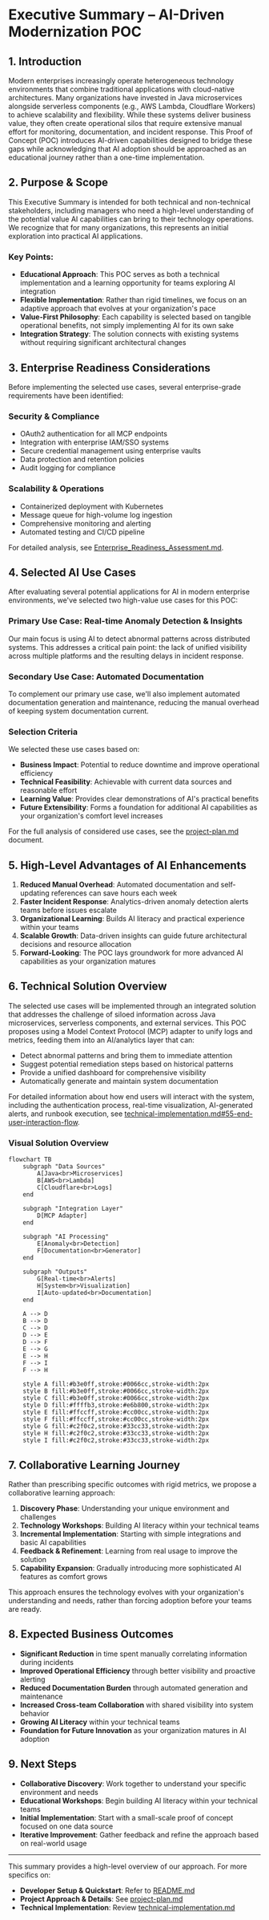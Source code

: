 # Executive Summary – AI-Driven Modernization POC

## 1. Introduction

Modern enterprises increasingly operate heterogeneous technology environments that combine traditional applications with cloud-native architectures. Many organizations have invested in Java microservices alongside serverless components (e.g., AWS Lambda, Cloudflare Workers) to achieve scalability and flexibility. While these systems deliver business value, they often create operational silos that require extensive manual effort for monitoring, documentation, and incident response. This Proof of Concept (POC) introduces AI-driven capabilities designed to bridge these gaps while acknowledging that AI adoption should be approached as an educational journey rather than a one-time implementation.

## 2. Purpose & Scope

This Executive Summary is intended for both technical and non-technical stakeholders, including managers who need a high-level understanding of the potential value AI capabilities can bring to their technology operations. We recognize that for many organizations, this represents an initial exploration into practical AI applications.

### Key Points:

- **Educational Approach**: This POC serves as both a technical implementation and a learning opportunity for teams exploring AI integration
- **Flexible Implementation**: Rather than rigid timelines, we focus on an adaptive approach that evolves at your organization's pace
- **Value-First Philosophy**: Each capability is selected based on tangible operational benefits, not simply implementing AI for its own sake
- **Integration Strategy**: The solution connects with existing systems without requiring significant architectural changes

## 3. Enterprise Readiness Considerations

Before implementing the selected use cases, several enterprise-grade requirements have been identified:

### Security & Compliance

- OAuth2 authentication for all MCP endpoints
- Integration with enterprise IAM/SSO systems
- Secure credential management using enterprise vaults
- Data protection and retention policies
- Audit logging for compliance

### Scalability & Operations

- Containerized deployment with Kubernetes
- Message queue for high-volume log ingestion
- Comprehensive monitoring and alerting
- Automated testing and CI/CD pipeline

For detailed analysis, see [Enterprise_Readiness_Assessment.md](./Enterprise_Readiness_Assessment.md).

## 4. Selected AI Use Cases

After evaluating several potential applications for AI in modern enterprise environments, we've selected two high-value use cases for this POC:

### Primary Use Case: Real-time Anomaly Detection & Insights

Our main focus is using AI to detect abnormal patterns across distributed systems. This addresses a critical pain point: the lack of unified visibility across multiple platforms and the resulting delays in incident response.

### Secondary Use Case: Automated Documentation

To complement our primary use case, we'll also implement automated documentation generation and maintenance, reducing the manual overhead of keeping system documentation current.

### Selection Criteria

We selected these use cases based on:

- **Business Impact**: Potential to reduce downtime and improve operational efficiency
- **Technical Feasibility**: Achievable with current data sources and reasonable effort
- **Learning Value**: Provides clear demonstrations of AI's practical benefits
- **Future Extensibility**: Forms a foundation for additional AI capabilities as your organization's comfort level increases

For the full analysis of considered use cases, see the [project-plan.md](./project-plan.md) document.

## 5. High-Level Advantages of AI Enhancements

1. **Reduced Manual Overhead**: Automated documentation and self-updating references can save hours each week
2. **Faster Incident Response**: Analytics-driven anomaly detection alerts teams before issues escalate
3. **Organizational Learning**: Builds AI literacy and practical experience within your teams
4. **Scalable Growth**: Data-driven insights can guide future architectural decisions and resource allocation
5. **Forward-Looking**: The POC lays groundwork for more advanced AI capabilities as your organization matures

## 6. Technical Solution Overview

The selected use cases will be implemented through an integrated solution that addresses the challenge of siloed information across Java microservices, serverless components, and external services. This POC proposes using a Model Context Protocol (MCP) adapter to unify logs and metrics, feeding them into an AI/analytics layer that can:

- Detect abnormal patterns and bring them to immediate attention
- Suggest potential remediation steps based on historical patterns
- Provide a unified dashboard for comprehensive visibility
- Automatically generate and maintain system documentation

For detailed information about how end users will interact with the system, including the authentication process, real-time visualization, AI-generated alerts, and runbook execution, see [technical-implementation.md#55-end-user-interaction-flow](./technical-implementation.md#55-end-user-interaction-flow).

### Visual Solution Overview

```mermaid
flowchart TB
    subgraph "Data Sources"
        A[Java<br>Microservices]
        B[AWS<br>Lambda]
        C[Cloudflare<br>Logs]
    end

    subgraph "Integration Layer"
        D[MCP Adapter]
    end

    subgraph "AI Processing"
        E[Anomaly<br>Detection]
        F[Documentation<br>Generator]
    end

    subgraph "Outputs"
        G[Real-time<br>Alerts]
        H[System<br>Visualization]
        I[Auto-updated<br>Documentation]
    end

    A --> D
    B --> D
    C --> D
    D --> E
    D --> F
    E --> G
    E --> H
    F --> I
    F --> H

    style A fill:#b3e0ff,stroke:#0066cc,stroke-width:2px
    style B fill:#b3e0ff,stroke:#0066cc,stroke-width:2px
    style C fill:#b3e0ff,stroke:#0066cc,stroke-width:2px
    style D fill:#ffffb3,stroke:#e6b800,stroke-width:2px
    style E fill:#ffccff,stroke:#cc00cc,stroke-width:2px
    style F fill:#ffccff,stroke:#cc00cc,stroke-width:2px
    style G fill:#c2f0c2,stroke:#33cc33,stroke-width:2px
    style H fill:#c2f0c2,stroke:#33cc33,stroke-width:2px
    style I fill:#c2f0c2,stroke:#33cc33,stroke-width:2px
```

## 7. Collaborative Learning Journey

Rather than prescribing specific outcomes with rigid metrics, we propose a collaborative learning approach:

1. **Discovery Phase**: Understanding your unique environment and challenges
2. **Technology Workshops**: Building AI literacy within your technical teams
3. **Incremental Implementation**: Starting with simple integrations and basic AI capabilities
4. **Feedback & Refinement**: Learning from real usage to improve the solution
5. **Capability Expansion**: Gradually introducing more sophisticated AI features as comfort grows

This approach ensures the technology evolves with your organization's understanding and needs, rather than forcing adoption before your teams are ready.

## 8. Expected Business Outcomes

- **Significant Reduction** in time spent manually correlating information during incidents
- **Improved Operational Efficiency** through better visibility and proactive alerting
- **Reduced Documentation Burden** through automated generation and maintenance
- **Increased Cross-team Collaboration** with shared visibility into system behavior
- **Growing AI Literacy** within your technical teams
- **Foundation for Future Innovation** as your organization matures in AI adoption

## 9. Next Steps

- **Collaborative Discovery**: Work together to understand your specific environment and needs
- **Educational Workshops**: Begin building AI literacy within your technical teams
- **Initial Implementation**: Start with a small-scale proof of concept focused on one data source
- **Iterative Improvement**: Gather feedback and refine the approach based on real-world usage

---

This summary provides a high-level overview of our approach. For more specifics on:

- **Developer Setup & Quickstart**: Refer to [README.md](./README.md)
- **Project Approach & Details**: See [project-plan.md](./project-plan.md)
- **Technical Implementation**: Review [technical-implementation.md](./technical-implementation.md)
